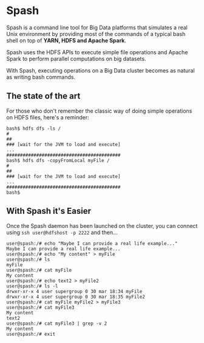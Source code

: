 # Spash

Spash is a command line tool for Big Data platforms that simulates a real Unix environment by providing most of the commands of a typical bash shell on top of **YARN, HDFS and Apache Spark**. 

Spash uses the HDFS APIs to execute simple file operations and Apache Spark to perform parallel computations on big datasets.

With Spash, executing operations on a Big Data cluster becomes as natural as writing bash commands.

## The state of the art
For those who don't remember the classic way of doing simple operations on HDFS files, here's a reminder:

```console
bash$ hdfs dfs -ls /
#
##
### [wait for the JVM to load and execute]
...
##########################################
bash$ hdfs dfs -copyFromLocal myFile /
#
##
### [wait for the JVM to load and execute]
...
##########################################
bash$ 
```

## With Spash it's Easier
Once the Spash daemon has been launched on the cluster, you can connect using `ssh user@hdfshost -p 2222` and then...

```console
user@spash:/# echo "Maybe I can provide a real life example..."
Maybe I can provide a real life example...
user@spash:/# echo "My content" > myFile
user@spash:/# ls
myFile
user@spash:/# cat myFile
My content
user@spash:/# echo text2 > myFile2
user@spash:/# ls -l
drwxr-xr-x 4 user supergroup 0 30 mar 18:34 myFile 
drwxr-xr-x 4 user supergroup 0 30 mar 18:35 myFile2
user@spash:/# cat myFile myFile2 > myFile3
user@spash:/# cat myFile3
My content
text2
user@spash:/# cat myFile3 | grep -v 2
My content
user@spash:/# exit
```

